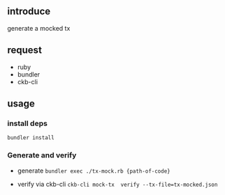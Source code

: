 ## introduce
generate a mocked tx

## request
- ruby
- bundler
- ckb-cli
## usage 

###  install deps
`bundler install`

### Generate and verify
- generate
`bundler exec ./tx-mock.rb {path-of-code}`

- verify via ckb-cli
`ckb-cli mock-tx  verify --tx-file=tx-mocked.json`

